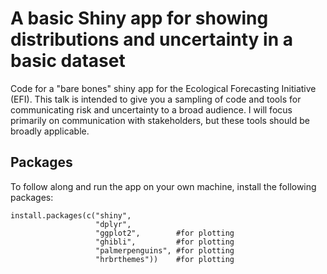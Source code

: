 # A basic Shiny app for showing distributions and uncertainty in a basic dataset
Code for a "bare bones" shiny app for the Ecological Forecasting Initiative (EFI). This talk is intended to give you a sampling of code and tools for communicating risk and uncertainty to a broad audience. I will focus primarily on communication with stakeholders, but these tools should be broadly applicable.

## Packages
To follow along and run the app on your own machine, install the following packages:
```{r eval = FALSE}
install.packages(c("shiny",
                   "dplyr",
                   "ggplot2",        #for plotting
                   "ghibli",         #for plotting
                   "palmerpenguins", #for plotting
                   "hrbrthemes"))    #for plotting

```